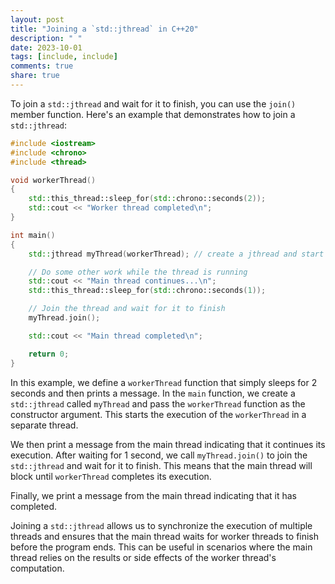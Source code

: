 ```yaml
---
layout: post
title: "Joining a `std::jthread` in C++20"
description: " "
date: 2023-10-01
tags: [include, include]
comments: true
share: true
---
```


To join a `std::jthread` and wait for it to finish, you can use the `join()` member function. Here's an example that demonstrates how to join a `std::jthread`:

```cpp
#include <iostream>
#include <chrono>
#include <thread>

void workerThread()
{
    std::this_thread::sleep_for(std::chrono::seconds(2));
    std::cout << "Worker thread completed\n";
}

int main()
{
    std::jthread myThread(workerThread); // create a jthread and start executing the workerThread function

    // Do some other work while the thread is running
    std::cout << "Main thread continues...\n";
    std::this_thread::sleep_for(std::chrono::seconds(1));

    // Join the thread and wait for it to finish
    myThread.join();

    std::cout << "Main thread completed\n";

    return 0;
}
```

In this example, we define a `workerThread` function that simply sleeps for 2 seconds and then prints a message. In the `main` function, we create a `std::jthread` called `myThread` and pass the `workerThread` function as the constructor argument. This starts the execution of the `workerThread` in a separate thread.

We then print a message from the main thread indicating that it continues its execution. After waiting for 1 second, we call `myThread.join()` to join the `std::jthread` and wait for it to finish. This means that the main thread will block until `workerThread` completes its execution.

Finally, we print a message from the main thread indicating that it has completed.

Joining a `std::jthread` allows us to synchronize the execution of multiple threads and ensures that the main thread waits for worker threads to finish before the program ends. This can be useful in scenarios where the main thread relies on the results or side effects of the worker thread's computation.